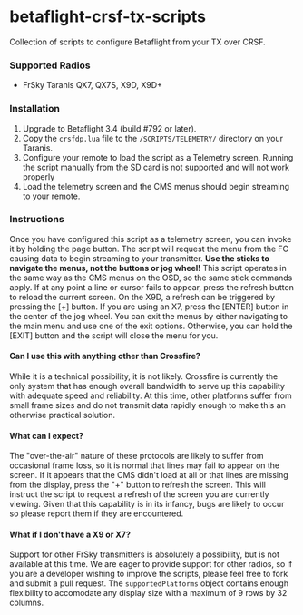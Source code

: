 # betaflight-crsf-tx-scripts
Collection of scripts to configure Betaflight from your TX over CRSF.

### Supported Radios
- FrSky Taranis QX7, QX7S, X9D, X9D+

### Installation
1.  Upgrade to Betaflight 3.4 (build #792 or later).
2.  Copy the `crsfdp.lua` file to the `/SCRIPTS/TELEMETRY/` directory on your Taranis.
3.  Configure your remote to load the script as a Telemetry screen.  Running the script manually from the SD card is not supported and will not work properly
4.  Load the telemetry screen and the CMS menus should begin streaming to your remote.

### Instructions
Once you have configured this script as a telemetry screen, you can invoke it by holding the page button.  The script will request the menu from the FC causing data to begin streaming to your transmitter.  **Use the sticks to navigate the menus, not the buttons or jog wheel!**  This script operates in the same way as the CMS menus on the OSD, so the same stick commands apply.  If at any point a line or cursor fails to appear, press the refresh button to reload the current screen.  On the X9D, a refresh can be triggered by pressing the [+] button.  If you are using an X7, press the [ENTER] button in the center of the jog wheel.  You can exit the menus by either navigating to the main menu and use one of the exit options.  Otherwise, you can hold the [EXIT] button and the script will close the menu for you.

#### Can I use this with anything other than Crossfire?
While it is a technical possibility, it is not likely.  Crossfire is currently the only system that has enough overall bandwidth to serve up this capability with adequate speed and reliability.  At this time, other platforms suffer from small frame sizes and do not transmit data rapidly enough to make this an otherwise practical solution.

#### What can I expect?
The "over-the-air" nature of these protocols are likely to suffer from occasional frame loss, so it is normal that lines may fail to appear on the screen.  If it appears that the CMS didn't load at all or that lines are missing from the display, press the "+" button to refresh the screen. This will instruct the script to request a refresh of the screen you are currently viewing. Given that this capability is in its infancy, bugs are likely to occur so please report them if they are encountered.

#### What if I don't have a X9 or X7?
Support for other FrSky transmitters is absolutely a possibility, but is not available at this time.  We are eager to provide support for other radios, so if you are a developer wishing to improve the scripts, please feel free to fork and submit a pull request.  The `supportedPlatforms` object contains enough flexibility to accomodate any display size with a maximum of 9 rows by 32 columns.


